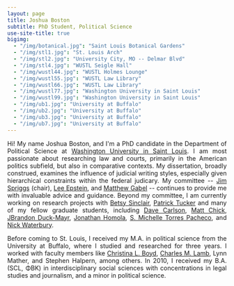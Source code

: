 ```yaml
---
layout: page
title: Joshua Boston
subtitle: PhD Student, Political Science
use-site-title: true
bigimg:
  - "/img/botanical.jpg": "Saint Louis Botanical Gardens"
  - "/img/stl1.jpg": "St. Louis Arch"
  - "/img/stl2.jpg": "University City, MO -- Delmar Blvd"
  - "/img/stl4.jpg": "WUSTL Seigle Hall"
  - "/img/wustl44.jpg": "WUSTL Holmes Lounge"
  - "/img/wustl55.jpg": "WUSTL Law Library"
  - "/img/wustl66.jpg": "WUSTL Law Library"
  - "/img/wustl77.jpg": "Washington University in Saint Louis"
  - "/img/wustl99.jpg": "Washington University in Saint Louis"
  - "/img/ub1.jpg": "University at Buffalo"
  - "/img/ub2.jpg": "University at Buffalo"
  - "/img/ub3.jpg": "University at Buffalo"
  - "/img/ub7.jpg": "University at Buffalo"
---
```


<p align="justify">Hi! My name Joshua Boston, and I'm a PhD candidate in the Department of Political Science at <a href="http://polisci.wustl.edu/" target="_blank">Washington University in Saint Louis</a>. I am most passionate about researching law and courts, primarily in the American politics subfield, but also in comparative contexts. My dissertation, broadly construed, examines the influence of judicial writing styles, especially given hierarchical constraints within the federal judicary. My committee -- <a href="https://polisci.wustl.edu/james_spriggs" target="_blank">Jim Spriggs</a> (chair), <a href="http://epstein.wustl.edu/" target="_blank">Lee Epstein</a>, and <a href="https://matthewgabel.wixsite.com/mysite" target="_blank">Matthew Gabel</a> -- continues to provide me with invaluable advice and guidance. Beyond my committee, I am currently working on research projects with <a href="https://pages.wustl.edu/betsysinclair" target="_blank">Betsy Sinclair</a>, <a href="http://www.patricktucker.org/" target="_blank">Patrick Tucker</a> and many of my fellow graduate students, including <a href="https://sites.wustl.edu/davidcarlson/" target="_blank">Dave Carlson</a>, <a href="https://graduate.artsci.wustl.edu/mattchick" target="_blank">Matt Chick</a>, <a href="http://jbduckmayr.com/" target="_blank">JBrandon Duck-Mayr</a>, <a href="http://jhomola.com/" target="_blank">Jonathan Homola</a>, <a href="http://smtorres.org/" target="_blank">S. Michelle Torres Pacheco</a>, and <a href="https://polisci.wustl.edu/faculty/nicholas-waterbury" target="_blank">Nick Waterbury</a>.</p>

<p align="justify">Before coming to St. Louis, I received my M.A. in political science from the University at Buffalo, where I studied and researched for three years. I worked with faculty members like <a href="http://clboyd.net/" target="_blank">Christina L. Boyd</a>, <a href="http://polsci.buffalo.edu/facultystaff/lamb/" target="_blank">Charles M. Lamb</a>, Lynn Mather, and Stephen Halpern, among others. In 2010, I received my B.A. (SCL, ΦΒΚ) in interdisciplinary social sciences with concentrations in legal studies and journalism, and a minor in political science.</p>

